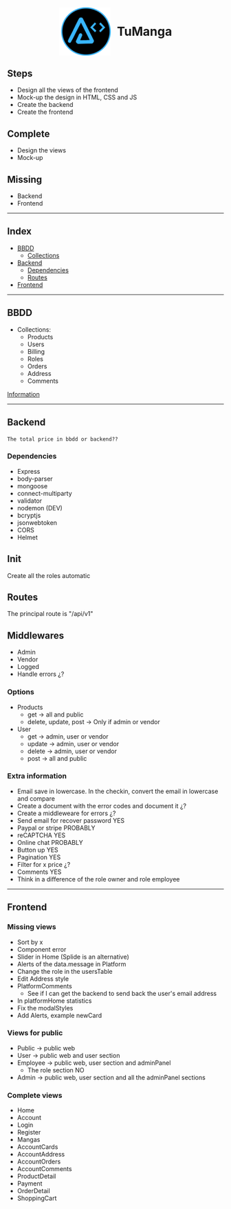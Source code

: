 <h1 style="display:flex;width=100%;justify-content:center;align-items:center;gap: 15px"><img src="../layout/assets/images/BrandT2.png" alt="arnaizDev brand" style="width:120px" /> TuManga</h1>

## Steps

- Design all the views of the frontend
- Mock-up the design in HTML, CSS and JS
- Create the backend
- Create the frontend


## Complete

- Design the views
- Mock-up

## Missing

- Backend
- Frontend

---

## Index

* [BBDD](#bbdd)
    * [Collections](#collections)
* [Backend](#backend)
    * [Dependencies](#dependencies)
    * [Routes](./Routes.md)
* [Frontend](#frontend)

---

## BBDD

- Collections:
    - Products
    - Users
    - Billing
    - Roles
    - Orders
    - Address
    - Comments


[Information](./Collections.md)

---

## **Backend**

    The total price in bbdd or backend??

### Dependencies

* Express
* body-parser
* mongoose
* connect-multiparty
* validator
* nodemon (DEV)
* bcryptjs
* jsonwebtoken
* CORS
* Helmet


## Init

Create all the roles automatic

## Routes

The principal route is "/api/v1"


## Middlewares

* Admin
* Vendor
* Logged
* Handle errors ¿?


### Options

* Products
    * get -> all and public
    * delete, update, post ->  Only if admin or vendor
* User
    * get -> admin, user or vendor
    * update -> admin, user or vendor
    * delete -> admin, user or vendor
    * post -> all and public


### Extra information

* Email save in lowercase. In the checkin, convert the email in lowercase and compare
* Create a document with the error codes and document it ¿?
* Create a middleweare for errors ¿?
* Send email for recover password YES
* Paypal or stripe PROBABLY
* reCAPTCHA YES
* Online chat PROBABLY
* Button up YES
* Pagination YES
* Filter for x price ¿?
* Comments YES
* Think in a difference of the role owner and role employee


---
## Frontend

### Missing views

* Sort by x
* Component error
* Slider in Home (Splide is an alternative)
* Alerts of the data.message in Platform
* Change the role in the usersTable
* Edit Address style
* PlatformComments
  * See if I can get the backend to send back the user's email address
* In platformHome statistics
* Fix the modalStyles
* Add Alerts, example newCard

### Views for public

* Public -> public web
* User -> public web and user section
* Employee -> public web, user section and adminPanel
    * The role section NO
* Admin -> public web, user section and all the adminPanel sections

### Complete views

* Home
* Account
* Login
* Register
* Mangas
* AccountCards
* AccountAddress
* AccountOrders
* AccountComments
* ProductDetail
* Payment
* OrderDetail
* ShoppingCart
